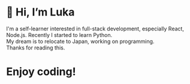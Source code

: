 # 👋 Hi, I’m Luka
 I'm a self-learner interested in full-stack development, especially React, Node.js. Recently I started to learn Python.\
 My dream is to relocate to Japan, working on programming.\
 Thanks for reading this.
 # Enjoy coding!
 
